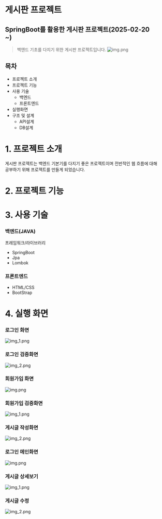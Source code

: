 # 게시판 프로젝트
## SpringBoot를 활용한 게시판 프로젝트(2025-02-20 ~) 
>백엔드 기초를 다지기 위한 게시판 프로젝트입니다.
![img.png](img/mainpage.png)

## 목차
+ 프로젝트 소개
+ 프로젝트 기능
+ 사용 기술
  + 백엔드
  + 프론트엔드
+ 실행화면
+ 구조 및 설계
  + API설계
  + DB설계


# 1. 프로젝트 소개
게시판 프로젝트는 백엔드 기본기를 다지기 좋은 프로젝트이며 전반적인 웹 흐름에 대해 공부하기 위해 프로젝트를 만들게 되었습니다.

# 2. 프로젝트 기능

# 3. 사용 기술
### 백엔드(JAVA)
프레임워크/라이브러리  
+ SpringBoot
+ Jpa
+ Lombok

### 프론트엔드
+ HTML/CSS
+ BootStrap

# 4. 실행 화면
### 로그인 화면
![img_1.png](img/login.png)

### 로그인 검증화면
![img_2.png](img/loginvalidate.png)

### 회원가입 화면
![img.png](img/sign.png)

### 회원가입 검증화면
![img_1.png](img/signValidate.png)

### 게시글 작성화면
![img_2.png](img/write.png)

### 로그인 메인화면
![img.png](img/loginmain.png)

### 게시글 상세보기
![img_1.png](img/view.png)

### 게시글 수정
![img_2.png](img/update.png)
